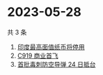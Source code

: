 # 2023-05-28

共 3 条

<!-- BEGIN -->
<!-- 最后更新时间 Sun May 28 2023 20:11:50 GMT+0800 (China Standard Time) -->

1. [印度最高面值纸币将停用](https://www.zhihu.com/search?q=%E5%8D%B0%E5%BA%A6%E6%9C%80%E9%AB%98%E9%9D%A2%E5%80%BC%E7%BA%B8%E5%B8%81%E5%B0%86%E5%81%9C%E7%94%A8)
1. [C919 商业首飞](https://www.zhihu.com/search?q=C919%20%E5%95%86%E4%B8%9A%E9%A6%96%E9%A3%9E)
1. [首批毒刺防空导弹 24 日抵台](https://www.zhihu.com/search?q=%E9%A6%96%E6%89%B9%E6%AF%92%E5%88%BA%E9%98%B2%E7%A9%BA%E5%AF%BC%E5%BC%B9%2024%20%E6%97%A5%E6%8A%B5%E5%8F%B0)

<!-- END -->
